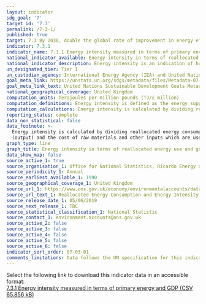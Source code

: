 ```yaml
---
layout: indicator
sdg_goal: '7'
target_id: '7.3'
permalink: /7-3-1/
published: true
target: 7.3 By 2030, double the global rate of improvement in energy efficiency
indicator: 7.3.1
indicator_name: 7.3.1 Energy intensity measured in terms of primary energy and GDP
national_indicator_available: Energy intensity in terms of reallocated energy use and gross value added (GVA)
national_indicator_description: Energy intensity is an indication of how much energy is used to produce one unit of economic output, based on Gross Value Added (GVA) in constant prices.
un_designated_tier: Tier I
un_custodian_agency: International Energy Agency (IEA) and United Nations Statistics Division (UNSD).
goal_meta_link: https://unstats.un.org/sdgs/metadata/files/Metadata-07-03-01.pdf
goal_meta_link_text: United Nations Sustainable Development Goals Metadata (PDF 192 KB)
national_geographical_coverage: United Kingdom
computation_units: Terajoules per million pounds (TJ/£ million)
computation_definitions: Energy intensity is defined as the energy supplied to the economy per unit value of economic output. 
computation_calculations: Energy intensity is calculated by dividing reallocated energy consumption by Gross Value Added (GVA) in constant prices.
reporting_status: complete
data_non_statistical: false
data_footnote: >-
  Energy intensity is calculated by dividing reallocated energy consumption by Gross Value Added (GVA) in constant prices. This is the difference between output and intermediate consumption for any given industry. This means the difference between the value of goods and services produced
  (output) and the cost of raw materials and other inputs which are used up in production (intermediate consumption). Data are in constant prices with 2016 defined as the base year.
graph_type: line
graph_title: Energy intensity in terms of reallocated energy use and gross value added
data_show_map: false
source_active_1: true
source_organisation_1: Office for National Statistics, Ricardo Energy and Environment
source_periodicity_1: Annual
source_earliest_available_1: 1990
source_geographical_coverage_1: United Kingdom
source_url_1: https://www.ons.gov.uk/economy/environmentalaccounts/datasets/ukenvironmentalaccountsenergyreallocatedenergyconsumptionandenergyintensityunitedkingdom
source_url_text_1: Reallocated Energy Consumption and Energy Intensity
source_release_date_1: 05/06/2019
source_next_release_1: TBC
source_statistical_classification_1: National Statistic
source_contact_1: environment.accounts@ons.gov.uk
source_active_2: false
source_active_3: false
source_active_4: false
source_active_5: false
source_active_6: false
indicator_sort_order: 07-03-01
comments_limitations: Data follows the UN specification for this indicator. This indicator has been identified in collaboration with topic experts.
---
```

Select the following link to download this indicator data in an accessible format:<br>[7.3.1 Energy intensity measured in terms of primary energy and GDP (CSV 65.856 kB)](https://sustainabledevelopment-uk.github.io/sdg-data/data/7-3-1.csv)
